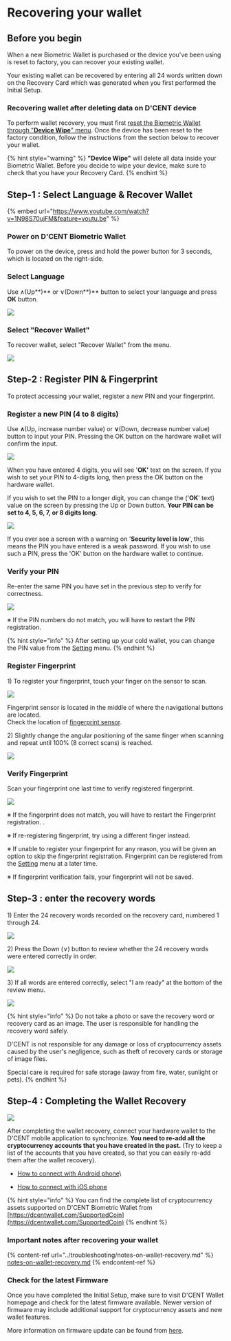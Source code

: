 # Recovering your wallet

## Before you begin <a href="#before-start" id="before-start"></a>

When a new Biometric Wallet is purchased or the device you've been using is reset to factory, you can recover your existing wallet.&#x20;

Your existing wallet can be recovered by entering all 24 words written down on the Recovery Card which was generated when you first performed the Initial Setup.&#x20;

### Recovering wallet after deleting data on D'CENT device&#x20;

To perform wallet recovery, you must first [reset the Biometric Wallet through "**Device Wipe**" menu](setting-menu.md#device-wipe). Once the device has been reset to the factory condition, follow the instructions from the section below to recover your wallet.&#x20;

{% hint style="warning" %}
**"Device Wipe"** will delete all data inside your Biometric Wallet. Before you decide to wipe your device, make sure to check that you have your Recovery Card.
{% endhint %}

## Step-1 : Select Language & Recover Wallet

{% embed url="https://www.youtube.com/watch?v=1N98S70ujFM&feature=youtu.be" %}

### Power on D'CENT Biometric Wallet

To power on the device, press and hold the power button for 3 seconds, which is located on the right-side.

### Select Language

Use ∧(Up**)** or ∨(Down**)** button to select your language and press **OK** button.

![](<../.gitbook/assets/image (2).png>)

### Select "Recover Wallet"

To recover wallet, select "Recover Wallet" from the menu.

![](<../.gitbook/assets/image (59).png>)

## Step-2 : Register PIN & Fingerprint

To protect accessing your wallet, register a new PIN and your fingerprint.

### Register a new PIN (4 to 8 digits)

Use **∧**(Up, increase number value) or **∨**(Down, decrease number value) button to input your PIN. Pressing the OK button on the hardware wallet will confirm the input.

![](<../.gitbook/assets/1 (3).png>)

When you have entered 4 digits, you will see '**OK'** text on the screen. If you wish to set your PIN to 4-digits long, then press the OK button on the hardware wallet.&#x20;

If you wish to set the PIN to a longer digit, you can change the ('**OK**' text) value on the screen by pressing the Up or Down button. **Your PIN can be set to 4, 5, 6, 7, or 8 digits long**.   &#x20;

![](<../.gitbook/assets/2 (4).png>)

If you ever see a screen with a warning on '**Security level is low**', this means the PIN you have entered is a weak password. If you wish to use such a PIN, press the 'OK' button on the hardware wallet to continue.&#x20;

### Verify your &#xD;PIN

Re-enter the same PIN you have set in the previous step to verify for correctness.

![](<../.gitbook/assets/3 (3).png>)

&#x20;※ If the PIN numbers do not match, you will have to restart the PIN registration.

{% hint style="info" %}
After setting up your cold wallet, you can change the PIN value from the [Setting](setting-menu.md) menu.
{% endhint %}

### Register Fingerprint

1\) To register your fingerprint, touch your finger on the sensor to scan.

![](<../.gitbook/assets/image (55).png>)

Fingerprint sensor is located in the middle of where the navigational buttons are located. \
Check the location of [fingerprint sensor](setting-up.md#before-start).

2\) Slightly change the angular positioning of the same finger when scanning and repeat until 100% (8 correct scans) is reached.

![](<../.gitbook/assets/image (111).png>)

### Verify Fingerprint

Scan your fingerprint one last time to verify registered fingerprint.

![](<../.gitbook/assets/image (133).png>)

※ If the fingerprint does not match, you will have to restart the Fingerprint registration..

※ If re-registering fingerprint, try using a different finger instead.

※ If unable to register your fingerprint for any reason, you will be given an option to skip the fingerprint registration. Fingerprint can be registered from the [Setting](setting-menu.md) menu at a later time.

※ If fingerprint verification fails, your fingerprint will not be saved.

## Step-3 : enter the recovery words <a href="#3" id="3"></a>

1\) Enter the 24 recovery words recorded on the recovery card, numbered 1 through 24.

![](<../.gitbook/assets/image (181).png>)

2\) Press the Down (∨) button to review whether the 24 recovery words were entered correctly in order.

![](<../.gitbook/assets/image (205).png>)

3\) If all words are entered correctly, select "I am ready" at the bottom of the review menu.

![](<../.gitbook/assets/image (105).png>)

{% hint style="info" %}
Do not take a photo or save the recovery word or recovery card as an image. The user is responsible for handling the recovery word safely.&#x20;

D'CENT is not responsible for any damage or loss of cryptocurrency assets caused by the user's negligence, such as theft of recovery cards or storage of image files.&#x20;

Special care is required for safe storage (away from fire, water, sunlight or pets).
{% endhint %}

## Step-4 : Completing the Wallet Recovery

![](<../.gitbook/assets/image (109).png>)

After completing the wallet recovery, connect your hardware wallet to the D'CENT mobile application to synchronize. **You need to re-add all the cryptocurrency accounts that you have created in the past.** (Try to keep a list of the accounts that you have created, so that you can easily re-add them after the wallet recovery).

* [How to connect with Android phone](android-connect/)\

* [How to connect with iOS phone](iphone-connect.md)

{% hint style="info" %}
You can find the complete list of cryptocurrency assets supported on D'CENT Biometric Wallet from [https://dcentwallet.com/SupportedCoin](https://dcentwallet.com/SupportedCoin)
{% endhint %}

### Important notes after recovering your wallet

{% content-ref url="../troubleshooting/notes-on-wallet-recovery.md" %}
[notes-on-wallet-recovery.md](../troubleshooting/notes-on-wallet-recovery.md)
{% endcontent-ref %}

### Check for the latest Firmware

Once you have completed the Initial Setup, make sure to visit D'CENT Wallet homepage and check for the latest firmware available. Newer version of firmware may include additional support for cryptocurrency assets and new wallet features.

More information on firmware update can be found from [here](firmware-update-from-computer/).
